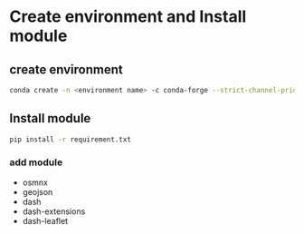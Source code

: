 # Create environment and Install module

## create environment

``` bash
conda create -n <environment name> -c conda-forge --strict-channel-priority osmnx
```

## Install module

``` bash
pip install -r requirement.txt
```

### add module

* osmnx
* geojson
* dash
* dash-extensions
* dash-leaflet
